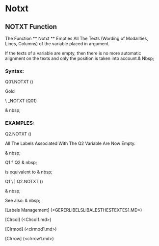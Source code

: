 # Notxt

## NOTXT Function

The Function ** Notxt ** Empties All The Texts (Wording of Modalities, Lines, Columns) of the variable placed in argument.

If the texts of a variable are empty, then there is no more automatic alignment on the texts and only the position is taken into account.& Nbsp;

### Syntax:

Q01.NOTXT ()

Gold

\ _NOTXT (Q01)

& nbsp;

### EXAMPLES:

Q2.NOTXT ()

All The Labels Associated With The Q2 Variable Are Now Empty.

& nbsp;

Q1 ° Q2 & nbsp;

is equivalent to & nbsp;

Q1 \ | Q2.NOTXT ()

& nbsp;

See also: & nbsp;

[Labels Management] (<GERERLIBELSLIBALESTHESTEXTES1.MD>)

[Clrcol] (<Clrcol1.md>)

[Clrmod] (<clrmod1.md>)

[Clrrow] (<clrrow1.md>)